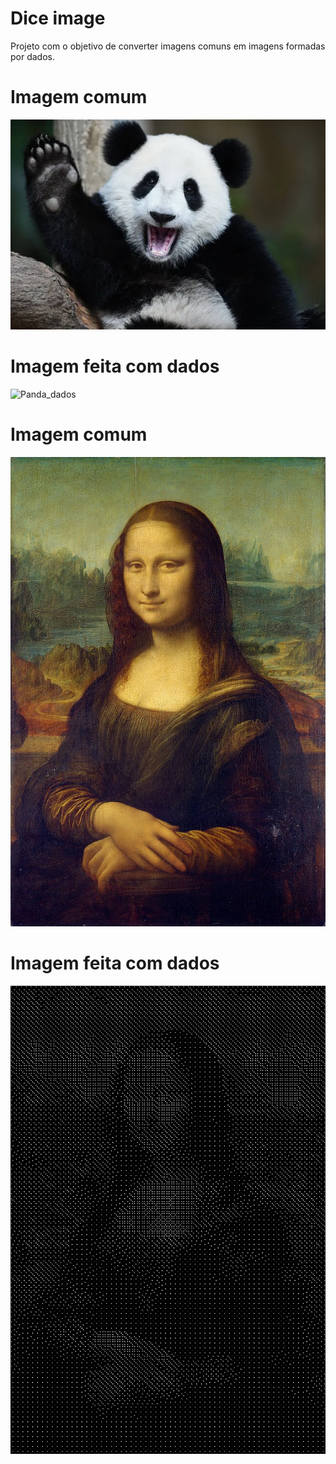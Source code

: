 # Dice image
Projeto com o objetivo de converter imagens comuns em imagens formadas por dados.

# Imagem comum
![Panda_comum](images/panda.webp)

# Imagem feita com dados
![Panda_dados](examples/panda.webp)

# Imagem comum
![Mona_comum](images/monalisa.jpg)

# Imagem feita com dados
![Mona_dados](examples/monalisa.jpg)
